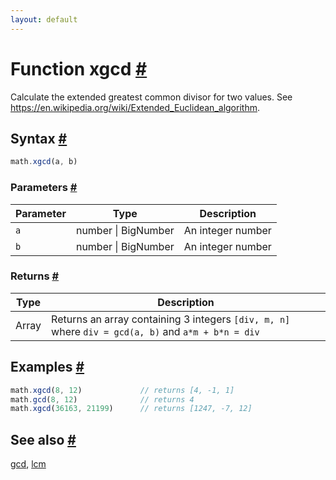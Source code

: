 ```yaml
---
layout: default
---
```


<!-- Note: This file is automatically generated from source code comments. Changes made in this file will be overridden. -->

<h1 id="function-xgcd">Function xgcd <a href="#function-xgcd" title="Permalink">#</a></h1>

Calculate the extended greatest common divisor for two values.
See https://en.wikipedia.org/wiki/Extended_Euclidean_algorithm.


<h2 id="syntax">Syntax <a href="#syntax" title="Permalink">#</a></h2>

```js
math.xgcd(a, b)
```

<h3 id="parameters">Parameters <a href="#parameters" title="Permalink">#</a></h3>

Parameter | Type | Description
--------- | ---- | -----------
`a` | number &#124; BigNumber | An integer number
`b` | number &#124; BigNumber | An integer number

<h3 id="returns">Returns <a href="#returns" title="Permalink">#</a></h3>

Type | Description
---- | -----------
Array | Returns an array containing 3 integers `[div, m, n]` where `div = gcd(a, b)` and `a*m + b*n = div`


<h2 id="examples">Examples <a href="#examples" title="Permalink">#</a></h2>

```js
math.xgcd(8, 12)             // returns [4, -1, 1]
math.gcd(8, 12)              // returns 4
math.xgcd(36163, 21199)      // returns [1247, -7, 12]
```


<h2 id="see-also">See also <a href="#see-also" title="Permalink">#</a></h2>

[gcd](gcd.html),
[lcm](lcm.html)
